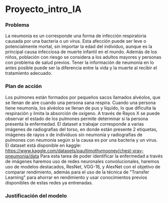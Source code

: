 # Proyecto_intro_IA

### Problema
La neumonía es un corresponde una forma de infección respiratoria causada por una bacteria o un virus. Esta afección puede ser leve o potencialmente mortal, sin importar la edad del individuo, aunque es la principal causa infecciosa de muerte infantil en el mundo. Además de los niños, población con riesgo se considera a los adultos mayores y personas con problema de salud previos.
Tener la información de neumonía en lo antes posible puede ser la diferencia entre la vida y la muerte al recibir el tratamiento adecuado.


### Plan de acción
Los pulmones están formados por pequeños sacos llamados alvéolos, que se llenan de aire cuando una persona sana respira. Cuando una persona tiene neumonía, los alvéolos se llenan de pus y líquido, lo que dificulta la respiración y limita la absorción de oxígeno. A través de Rayos X se puede observar el estado de los pulmones permite determinar si la persona presenta la enfermedad. 
El dataset a trabajar corresponde a varias imágenes de radiografías del torso, en donde están presente 2 etiquetas, imágenes de rayos x de individuos sin neumonía y radiografías de pulmones con neumonía según si la causa es por una bacteria y un virus.  
El dataset está disponible en kaggle: https://www.kaggle.com/datasets/paultimothymooney/chest-xray-pneumonia/data 
Para esta tarea de poder identificar la enfermedad a través de imágenes haremos uso de redes neuronales convolucionales, haremos uso de modelos destacados, ResNet, VGG-16, y AlexNet con el objetivo de comparar rendimiento, además para el uso de la técnica de "Transfer Learning" para ahorrar en rendimiento y usar conocimientos previos disponibles de estas redes ya entrenadas.

### Justificación del modelo
